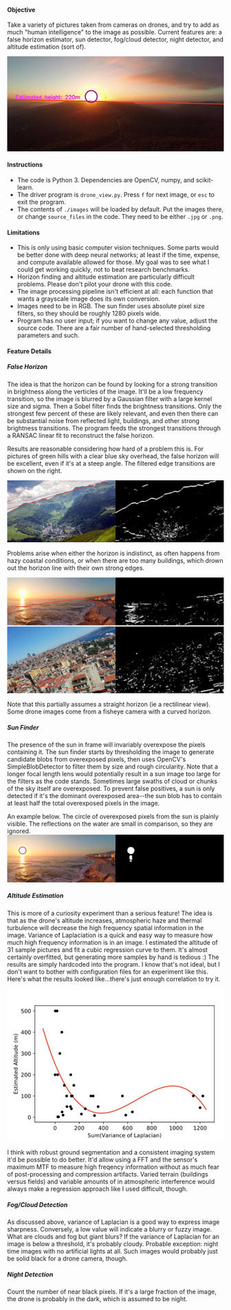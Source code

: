 #### Objective

Take a variety of pictures taken from cameras on drones, and try to add as much "human intelligence" to the image as possible. Current features are: a false horizon estimator, sun detector, fog/cloud detector, night detector, and altitude estimation (sort of).

![success](figures/successful.jpg)

#### Instructions

* The code is Python 3. Dependencies are OpenCV, numpy, and scikit-learn.
* The driver program is ``drone_view.py``. Press ``f`` for next image, or ``esc`` to exit the program.
* The contents of ``./images`` will be loaded by default. Put the images there, or change ``source_files`` in the code. They need to be either ``.jpg`` or ``.png``.


#### Limitations

* This is only using basic computer vision techniques. Some parts would be better done with deep neural networks; at least if the time, expense, and compute available allowed for those. My goal was to see what I could get working quickly, not to beat research benchmarks.
* Horizon finding and altitude estimation are particularly difficult problems. Please don't pilot your drone with this code.
* The image processing pipeline isn't efficient at all: each function that wants a grayscale image does its own conversion.
* Images need to be in RGB. The sun finder uses absolute pixel size filters, so they should be roughly 1280 pixels wide.
* Program has no user input; if you want to change any value, adjust the source code. There are a fair number of hand-selected thresholding parameters and such.

#### Feature Details

##### False Horizon

The idea is that the horizon can be found by looking for a strong transition in brightness along the verticles of the image. It'll be a low frequency transition, so the image is blurred by a Gaussian filter with a large kernel size and sigma. Then a Sobel filter finds the brightness transitions. Only the strongest few percent of these are likely relevant, and even then there can be substantial noise from reflected light, buildings, and other strong brightness transitions. The program feeds the strongest transitions through a RANSAC linear fit to reconstruct the false horizon.

Results are reasonable considering how hard of a problem this is. For pictures of green hills with a clear blue sky overhead, the false horizon will be excellent, even if it's at a steep angle. The filtered edge transitions are shown on the right.

![successful horizon](figures/horiz_hard_success.jpg)

 Problems arise when either the horizon is indistinct, as often happens from hazy coastal conditions, or when there are too many buildings, which drown out the horizon line with their own strong edges.

![ocean horizon failure](figures/horiz_ocean_failure.jpg)
![building horizon failure](figures/horiz_building_failure.jpg)

Note that this partially assumes a straight horizon (ie a rectilinear view). Some drone images come from a fisheye camera with a curved horizon.

##### Sun Finder
The presence of the sun in frame will invariably overexpose the pixels containing it. The sun finder starts by thresholding the image to generate candidate blobs from overexposed pixels, then uses OpenCV's SimpleBlobDetector to filter them by size and rough circularity. Note that a longer focal length lens would potentially result in a sun image too large for the filters as the code stands. Sometimes large swaths of cloud or chunks of the sky itself are overexposed. To prevent false positives, a sun is only detected if it's the dominant overexposed area--the sun blob has to contain at least half the total overexposed pixels in the image.

An example below. The circle of overexposed pixels from the sun is plainly visible. The reflections on the water are small in comparison, so they are ignored.
![ocean horizon failure](figures/sun_success.jpg)

##### Altitude Estimation
This is more of a curiosity experiment than a serious feature! The idea is that as the drone's altitude increases, atmospheric haze and thermal turbulence will decrease the high frequency spatial information in the image. Variance of Laplaciation is a quick and easy way to measure how much high frequency information is in an image.  I estimated the altitude of 31 sample pictures and fit a cubic regression curve to them. It's almost certainly overfitted, but generating more samples by hand is tedious :) The results are simply hardcoded into the program. I know that's not ideal, but I don't want to bother with configuration files for an experiment like this. Here's what the results looked like...there's just enough correlation to try it.

![altitude regression](figures/altitude_regression.png)

I think with robust ground segmentation and a consistent imaging system it'd be possible to do better. It'd allow using a FFT and the sensor's maximum MTF to measure high freqency information without as much fear of post-processing and compression artifacts. Varied terrain (buildings versus fields) and variable amounts of in atmospheric interference would always make a regression approach like I used difficult, though.

##### Fog/Cloud Detection
As discussed above, variance of Laplacian is a good way to express image sharpness. Conversely, a low value will indicate a blurry or fuzzy image. What are clouds and fog but giant blurs? If the variance of Laplacian for an image is below a threshold, it's probably cloudy. Probable exception: night time images with no artificial lights at all. Such images would probably just be solid black for a drone camera, though.

##### Night Detection
Count the number of near black pixels. If it's a large fraction of the image, the drone is probably in the dark, which is assumed to be night.
